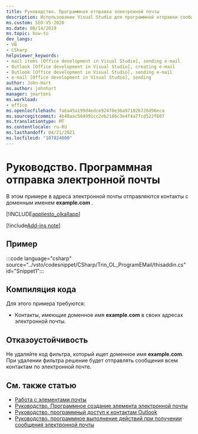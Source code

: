 ```yaml
---
title: Руководство. Программная отправка электронной почты
description: Использование Visual Studio для программной отправки сообщения электронной почты из Microsoft Outlook. В этом примере сообщение электронной почты отправляется контактам, имеющим имя домена example.com.
ms.custom: SEO-VS-2020
ms.date: 08/14/2019
ms.topic: how-to
dev_langs:
- VB
- CSharp
helpviewer_keywords:
- mail items [Office development in Visual Studio], sending e-mail
- Outlook [Office development in Visual Studio], creating e-mail
- Outlook [Office development in Visual Studio], sending e-mail
- e-mail [Office development in Visual Studio], sending
author: John-Hart
ms.author: johnhart
manager: jmartens
ms.workload:
- office
ms.openlocfilehash: fa6a45a199d4edce924f0e36a971026726d96eca
ms.sourcegitcommit: 4b40aac584991cc2eb2186c3e4f4a7fcd522f607
ms.translationtype: MT
ms.contentlocale: ru-RU
ms.lasthandoff: 04/21/2021
ms.locfileid: "107824800"
---
```

# <a name="how-to-programmatically-send-email"></a>Руководство. Программная отправка электронной почты
  В этом примере в адреса электронной почты отправляются контакты с доменным именем **example.com** .

 [!INCLUDE[appliesto_olkallapp](../vsto/includes/appliesto-olkallapp-md.md)]

[!include[Add-ins note](includes/addinsnote.md)]

## <a name="example"></a>Пример
 :::code language="csharp" source="../vsto/codesnippet/CSharp/Trin_OL_ProgramEMail/thisaddin.cs" id="Snippet1":::

## <a name="compile-the-code"></a>Компиляция кода
 Для этого примера требуются:

- Контакты, имеющие доменное имя **example.com** в своих адресах электронной почты.

## <a name="robust-programming"></a>Отказоустойчивость
 Не удаляйте код фильтра, который ищет доменное имя **example.com**. При удалении фильтра решение будет отправлять сообщения всем контактам по электронной почте.

## <a name="see-also"></a>См. также статью
- [Работа с элементами почты](../vsto/working-with-mail-items.md)
- [Руководство. Программное создание элемента электронной почты](../vsto/how-to-programmatically-create-an-e-mail-item.md)
- [Руководство. программный доступ к контактам Outlook](../vsto/how-to-programmatically-access-outlook-contacts.md)
- [Руководство. программное выполнение действий при получении сообщения электронной почты](../vsto/how-to-programmatically-perform-actions-when-an-e-mail-message-is-received.md)
